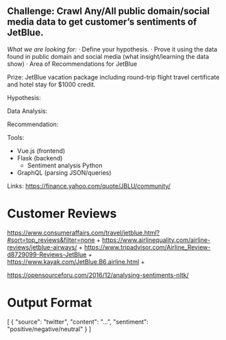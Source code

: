 ## Challenge: Crawl Any/All public domain/social media data to get customer’s sentiments of JetBlue.

*What we are looking for:*
· Define your hypothesis.
· Prove it using the data found in public domain and social media (what insight/learning the data show)
· Area of Recommendations for JetBlue

Prize: JetBlue vacation package including round-trip flight travel certificate and hotel stay for $1000 credit.


Hypothesis:

Data Analysis:

Recommendation:



Tools:
- Vue.js (frontend)
- Flask (backend)
  - Sentiment analysis Python
- GraphQL (parsing JSON/queries)

Links:
https://finance.yahoo.com/quote/JBLU/community/

# Customer Reviews

https://www.consumeraffairs.com/travel/jetblue.html?#sort=top_reviews&filter=none +
https://www.airlinequality.com/airline-reviews/jetblue-airways/ +
https://www.tripadvisor.com/Airline_Review-d8729099-Reviews-JetBlue +
https://www.kayak.com/JetBlue.B6.airline.html + 

https://opensourceforu.com/2016/12/analysing-sentiments-nltk/


# Output Format

[
    {
        "source": "twitter",
        "content": "...",
        "sentiment": "positive/negative/neutral"
    }
]